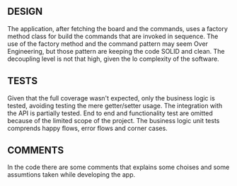 ## DESIGN
The application, after fetching the board and the commands, uses a factory method class for build the commands that are invoked in sequence.
The use of the factory method and the command pattern may seem Over Engineering, but those pattern are keeping the code SOLID and clean.
The decoupling level is not that high, given the lo complexity of the software.

## TESTS
Given that the full coverage wasn't expected, only the business logic is tested, avoiding testing the mere getter/setter usage.
The integration with the API is partially tested. End to end and functionality test are omitted because of the limited scope of the project.
The business logic unit tests comprends happy flows, error flows and corner cases.

## COMMENTS
In the code there are some comments that explains some choises and some assumtions taken while developing the app.
